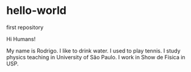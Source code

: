# hello-world
first repository

Hi Humans!

My name is Rodrigo. I like to drink water. I used to play tennis. 
I study physics teaching in University of São Paulo. I work in Show de Física in USP.

